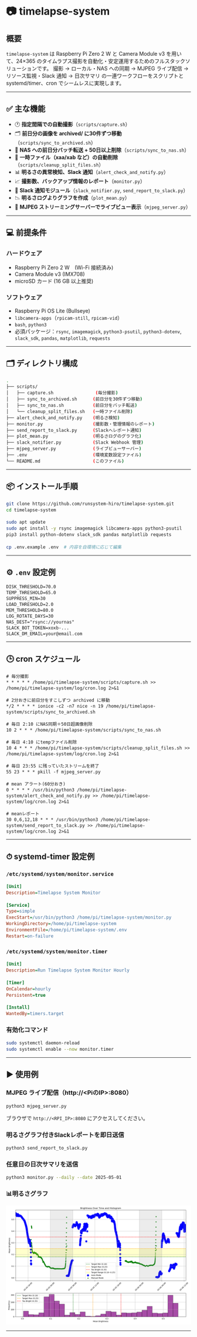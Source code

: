 # 📷 timelapse-system

## 概要

`timelapse-system` は Raspberry Pi Zero 2 W と Camera Module v3 を用いて、24×365 のタイムラプス撮影を自動化・安定運用するためのフルスタックソリューションです。
撮影 → ローカル・NAS への同期 → MJPEG ライブ配信 → リソース監視・Slack 通知 → 日次サマリ の一連ワークフローをスクリプトと systemd/timer、cron でシームレスに実現します。

---

## ✅ 主な機能

* 🕐 **指定間隔での自動撮影**（`scripts/capture.sh`）
* 🗂️ **前日分の画像を archived/ に30件ずつ移動**（`scripts/sync_to_archived.sh`）
* 💾 **NAS への前日分バッチ転送 + 50日以上削除**（`scripts/sync_to_nas.sh`）
* 🛁 **一時ファイル（xaa/xab など）の自動削除**（`scripts/cleanup_split_files.sh`）
* 📊 **明るさの異常検知、Slack 通知**（`alert_check_and_notify.py`）
* 📈 **撮影数、バックアップ情報のレポート**（`monitor.py`）
* 💬 **Slack 通知モジュール**（`slack_notifier.py`, `send_report_to_slack.py`）
* 📉 **明るさログよりグラフを作成**（`plot_mean.py`）
* 📡 **MJPEG ストリーミングサーバーでライブビュー表示**（`mjpeg_server.py`）

---

## 💻 前提条件

### ハードウェア

* Raspberry Pi Zero 2 W　(Wi-Fi 接続済み)
* Camera Module v3 (IMX708)
* microSD カード (16 GB 以上推奨)

### ソフトウェア

* Raspberry Pi OS Lite (Bullseye)
* `libcamera-apps`（`rpicam-still`, `rpicam-vid`）
* `bash`, `python3`
* 必須パッケージ：`rsync`, `imagemagick`, `python3-psutil`, `python3-dotenv`, `slack_sdk`, `pandas`, `matplotlib`, `requests`

---

## 🗂 ディレクトリ構成

```bash
.
├── scripts/
│   ├── capture.sh                (毎分撮影)
│   ├── sync_to_archived.sh      (前日分を30件ずつ移動)
│   ├── sync_to_nas.sh           (前日分をバッチ転送)
│   └── cleanup_split_files.sh   (一時ファイル削除)
├── alert_check_and_notify.py    (明るさ検知)
├── monitor.py                   (撮影数・管理情報のレポート)
├── send_report_to_slack.py      (Slackへレポート通知)
├── plot_mean.py                 (明るさログのグラフ化)
├── slack_notifier.py            (Slack Webhook 管理)
├── mjpeg_server.py              (ライブビューサーバー)
├── .env                         (環境変数設定ファイル)
└── README.md                    (このファイル)
```

---

## 📦 インストール手順

```bash
git clone https://github.com/runsystem-hiro/timelapse-system.git
cd timelapse-system

sudo apt update
sudo apt install -y rsync imagemagick libcamera-apps python3-psutil
pip3 install python-dotenv slack_sdk pandas matplotlib requests

cp .env.example .env  # 内容を自環境に応じて編集
```

---

## ⚙️ `.env` 設定例

```dotenv
DISK_THRESHOLD=70.0
TEMP_THRESHOLD=65.0
SUPPRESS_MIN=30
LOAD_THRESHOLD=2.0
MEM_THRESHOLD=80.0
LOG_ROTATE_DAYS=30
NAS_DEST="rsync://yournas"
SLACK_BOT_TOKEN=xoxb-...
SLACK_DM_EMAIL=your@email.com
```

---

## 🕒 cron スケジュール

```cron
# 毎分撮影
* * * * * /home/pi/timelapse-system/scripts/capture.sh >> /home/pi/timelapse-system/log/cron.log 2>&1

# 2分おきに前日分をすこしずつ archived に移動
*/2 * * * * ionice -c2 -n7 nice -n 19 /home/pi/timelapse-system/scripts/sync_to_archived.sh

# 毎日 2:10 にNAS同期＋50日超画像削除
10 2 * * * /home/pi/timelapse-system/scripts/sync_to_nas.sh

# 毎日 4:10 にtempファイル削除
10 4 * * * /home/pi/timelapse-system/scripts/cleanup_split_files.sh >> /home/pi/timelapse-system/log/cron.log 2>&1

# 毎日 23:55 に残っていたストリームを終了
55 23 * * * pkill -f mjpeg_server.py

# mean アラート(60分おき)
0 * * * * /usr/bin/python3 /home/pi/timelapse-system/alert_check_and_notify.py >> /home/pi/timelapse-system/log/cron.log 2>&1

# meanレポート
30 0,6,12,18 * * * /usr/bin/python3 /home/pi/timelapse-system/send_report_to_slack.py >> /home/pi/timelapse-system/log/cron.log 2>&1
```

---

## ⏱ systemd-timer 設定例

### `/etc/systemd/system/monitor.service`

```ini
[Unit]
Description=Timelapse System Monitor

[Service]
Type=simple
ExecStart=/usr/bin/python3 /home/pi/timelapse-system/monitor.py
WorkingDirectory=/home/pi/timelapse-system
EnvironmentFile=/home/pi/timelapse-system/.env
Restart=on-failure
```

### `/etc/systemd/system/monitor.timer`

```ini
[Unit]
Description=Run Timelapse System Monitor Hourly

[Timer]
OnCalendar=hourly
Persistent=true

[Install]
WantedBy=timers.target
```

### 有効化コマンド

```bash
sudo systemctl daemon-reload
sudo systemctl enable --now monitor.timer
```

---

## ▶️ 使用例

### MJPEG ライブ配信（http\://\<PiのIP>:8080）

```bash
python3 mjpeg_server.py
```

ブラウザで `http://<RPI_IP>:8080` にアクセスしてください。

### 明るさグラフ付きSlackレポートを即日送信

```bash
python3 send_report_to_slack.py
```

### 任意日の日次サマリを送信

```bash
python3 monitor.py --daily --date 2025-05-01
```

### 📊明るさグラフ

![brightness\_plot.png](./log/brightness_plot.png "brightness_plot.png")

---
